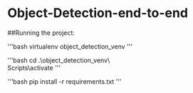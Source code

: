# Object-Detection-end-to-end

##Running the project:

'''bash
virtualenv object_detection_venv 
'''

'''bash
cd .\object_detection_venv\    
Scripts\activate
'''

'''bash
pip install -r requirements.txt
'''
